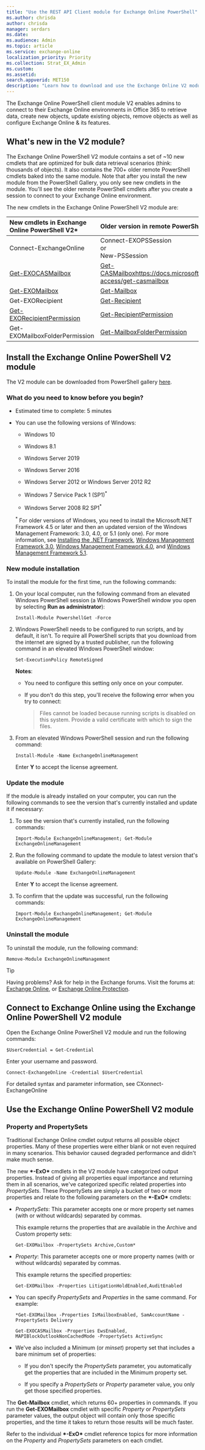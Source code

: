 ```yaml
---
title: "Use the REST API Client module for Exchange Online PowerShell"
ms.author: chrisda
author: chrisda
manager: serdars
ms.date:
ms.audience: Admin
ms.topic: article
ms.service: exchange-online
localization_priority: Priority
ms.collection: Strat_EX_Admin
ms.custom:
ms.assetid:
search.appverid: MET150
description: "Learn how to download and use the Exchange Online V2 module to connect to Exchange Online PowerShell."
---
```


The Exchange Online PowerShell client module V2 enables admins to connect to their Exchange Online environments in Office 365 to retrieve data, create new objects, update existing objects, remove objects as well as configure Exchange Online & its features.

## What's new in the V2 module?

The Exchange Online PowerShell V2 module contains a set of \~10 new cmdlets that are optimized for bulk data retrieval scenarios (think: thousands of objects). It also contains the 700+ older remote PowerShell cmdlets baked into the same module. Note that after you install the new module from the PowerShell Gallery, you only see new cmdlets in the module. You'll see the older remote PowerShell cmdlets after you create a session to connect to your Exchange Online environment.

The new cmdlets in the Exchange Online PowerShell V2 module are:

|**New cmdlets in Exchange Online PowerShell V2***|**Older version in remote PowerShell**|
|:-----|:-----|
|Connect-ExchangeOnline|Connect-EXOPSSession <br/> or <br/> New-PSSession|
|[Get-EXOCASMailbox](https://docs.microsoft.com/powershell/module/exchange/rest-api-client-module/get-exocasmailbox)|[Get-CASMailbox]()https://docs.microsoft.com/powershell/module/exchange/client-access/get-casmailbox|
|[Get-EXOMailbox](https://docs.microsoft.com/powershell/module/exchange/rest-api-client-module/get-exomailbox)|[Get-Mailbox](https://docs.microsoft.com/powershell/module/exchange/mailboxes/get-mailbox)|
|Get-EXORecipient|[Get-Recipient](https://docs.microsoft.com/powershell/module/exchange/users-and-groups/get-recipient)|
|[Get-EXORecipientPermission](https://docs.microsoft.com/powershell/module/exchange/rest-api-client-module/get-exorecipientpermission)|[Get-RecipientPermission](https://docs.microsoft.com/powershell/module/exchange/mailboxes/get-recipientpermission)|
|Get-EXOMailboxFolderPermission|[Get-MailboxFolderPermission](https://docs.microsoft.com/powershell/module/exchange/mailboxes/get-mailboxfolderpermission)|

## Install the Exchange Online PowerShell V2 module

The V2 module can be downloaded from PowerShell gallery [here](https://www.powershellgallery.com/packages/ExchangeOnlineManagement/0.3235.0-alpha).

### What do you need to know before you begin?

- Estimated time to complete: 5 minutes

- You can use the following versions of Windows:

  - Windows 10

  - Windows 8.1

  - Windows Server 2019

  - Windows Server 2016

  - Windows Server 2012 or Windows Server 2012 R2

  - Windows 7 Service Pack 1 (SP1)<sup>*</sup>

  - Windows Server 2008 R2 SP1<sup>*</sup>

  <sup>\*</sup> For older versions of Windows, you need to install the Microsoft.NET Framework 4.5 or later and then an updated version of the Windows Management Framework: 3.0, 4.0, or 5.1 (only one). For more information, see [Installing the .NET Framework](https://go.microsoft.com/fwlink/p/?LinkId=257868), [Windows Management Framework 3.0](https://go.microsoft.com/fwlink/p/?LinkId=272757), [Windows Management Framework 4.0](https://go.microsoft.com/fwlink/p/?LinkId=391344), and [Windows Management Framework 5.1](https://aka.ms/wmf5download).

### New module installation

To install the module for the first time, run the following commands:

1. On your local computer, run the following command from an elevated Windows PowerShell session (a Windows PowerShell window you open by selecting **Run as administrator**):

   ```
   Install-Module PowershellGet -Force
   ```

2. Windows PowerShell needs to be configured to run scripts, and by default, it isn't. To require all PowerShell scripts that you download from the internet are signed by a trusted publisher, run the following command in an elevated Windows PowerShell window:

   ```
   Set-ExecutionPolicy RemoteSigned
   ```

   **Notes**:

   - You need to configure this setting only once on your computer.

   - If you don't do this step, you'll receive the following error when you try to connect:

     > Files cannot be loaded because running scripts is disabled on this system. Provide a valid certificate with which to sign the files.

3. From an elevated Windows PowerShell session and run the following command:

   ```
   Install-Module -Name ExchangeOnlineManagement
   ```

   Enter **Y** to accept the license agreement.

### Update the module

If the module is already installed on your computer, you can run the following commands to see the version that's currently installed and update it if necessary:

1. To see the version that's currently installed, run the following commands:

   ```
   Import-Module ExchangeOnlineManagement; Get-Module ExchangeOnlineManagement
   ```

2. Run the following command to update the module to latest version that's available on PowerShell Gallery:

   ```
   Update-Module -Name ExchangeOnlineManagement
   ```

   Enter **Y** to accept the license agreement.

3. To confirm that the update was successful, run the following commands:

   ```
   Import-Module ExchangeOnlineManagement; Get-Module ExchangeOnlineManagement
   ```

### Uninstall the module

To uninstall the module, run the following command:

```
Remove-Module ExchangeOnlineManagement
```

> [!TIP]
> Having problems? Ask for help in the Exchange forums. Visit the forums at: [Exchange Online](https://go.microsoft.com/fwlink/p/?linkId=267542), or [Exchange Online Protection](https://go.microsoft.com/fwlink/p/?linkId=285351).

## Connect to Exchange Online using the Exchange Online PowerShell V2 module

Open the Exchange Online PowerShell V2 module and run the following commands:

```
$UserCredential = Get-Credential
```

Enter your username and password.

```
Connect-ExchangeOnline -Credential $UserCredential
```

For detailed syntax and parameter information, see CXonnect-ExchangeOnline

## Use the Exchange Online PowerShell V2 module

### Property and PropertySets

Traditional Exchange Online cmdlet output returns all possible object properties. Many of these properties were either blank or not even required in many scenarios. This behavior caused degraded performance and didn't make much sense.

The new **\*-ExO\*** cmdlets in the V2 module have categorized output properties. Instead of giving all properties equal importance and returning them in all scenarios, we've categorized specific related properties into *PropertySets*. These PropertySets are simply a bucket of two or more properties and relate to the following parameters on the **\*-ExO\*** cmdlets:

- *PropertySets*: This parameter accepts one or more property set names (with or without wildcards) separated by commas.

  This example returns the properties that are available in the Archive and Custom property sets:

  ```
  Get-EXOMailbox -PropertySets Archive,Custom*
  ```

- *Property*: This parameter accepts one or more property names (with or without wildcards) separated by commas.

  This example returns the specified properties:

  ```
  Get-EXOMailbox -Properties LitigationHoldEnabled,AuditEnabled
  ```

- You can specify *PropertySets* and *Properties* in the same command. For example:

  ```
  *Get-EXOMailbox -Properties IsMailboxEnabled, SamAccountName -PropertySets Delivery
  ```

  ```
  Get-EXOCASMailbox -Properties EwsEnabled, MAPIBlockOutlookNonCachedMode -PropertySets ActiveSync
  ```

- We've also included a Minimum (or *minset*) property set that includes a bare minimum set of properties:

  - If you don't specify the *PropertySets* parameter, you automatically get the properties that are included in the Minimum property set.

  - If you specify a *PropertySets* or *Property* parameter value, you only get those specified properties.

The **Get-Mailbox** cmdlet, which returns 60+ properties in commands. If you run the **Get-EXOMailbox** cmdlet with specific *Property* or *PropertySets* parameter values, the output object will contain only those specific properties, and the time it takes to return those results will be much faster.

Refer to the individual **\*-ExO\*** cmdlet reference topics for more information on the *Property* and *PropertySets* parameters on each cmdlet.
